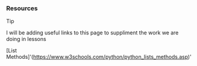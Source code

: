 ### Resources 

> [!TIP]
I will be adding useful links to this page to suppliment the work we are doing in lessons

[List Methods]'(https://www.w3schools.com/python/python_lists_methods.asp)'
